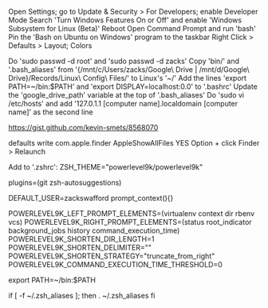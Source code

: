 Open Settings; go to Update & Security > For Developers; enable Developer Mode
Search 'Turn Windows Features On or Off' and enable 'Windows Subsystem for Linux (Beta)'
Reboot
Open Command Prompt and run 'bash'
Pin the 'Bash on Ubuntu on Windows' program to the taskbar
Right Click > Defaults > Layout; Colors

Do 'sudo passwd -d root' and 'sudo passwd -d zacks'
Copy 'bin/' and '.bash_aliases' from '{/mnt/c/Users/zacks/Google\ Drive | /mnt/d/Google\ Drive}/Records/Linux\ Config\ Files/' to Linux's '~/'
Add the lines 'export PATH=~/bin:$PATH' and 'export DISPLAY=localhost:0.0' to '.bashrc'
Update the 'google_drive_path' variable at the top of '.bash_aliases'
Do 'sudo vi /etc/hosts' and add '127.0.1.1 [computer name].localdomain [computer name]' as the second line

https://gist.github.com/kevin-smets/8568070


defaults write com.apple.finder AppleShowAllFiles YES
Option + click Finder > Relaunch


Add to '.zshrc':
ZSH_THEME="powerlevel9k/powerlevel9k"

plugins=(git zsh-autosuggestions)

DEFAULT_USER=zackswafford
prompt_context(){}

POWERLEVEL9K_LEFT_PROMPT_ELEMENTS=(virtualenv context dir rbenv vcs)
POWERLEVEL9K_RIGHT_PROMPT_ELEMENTS=(status root_indicator background_jobs history command_execution_time)
POWERLEVEL9K_SHORTEN_DIR_LENGTH=1
POWERLEVEL9K_SHORTEN_DELIMITER=""
POWERLEVEL9K_SHORTEN_STRATEGY="truncate_from_right"
POWERLEVEL9K_COMMAND_EXECUTION_TIME_THRESHOLD=0

export PATH=~/bin:$PATH

if [ -f ~/.zsh_aliases ]; then
. ~/.zsh_aliases
fi